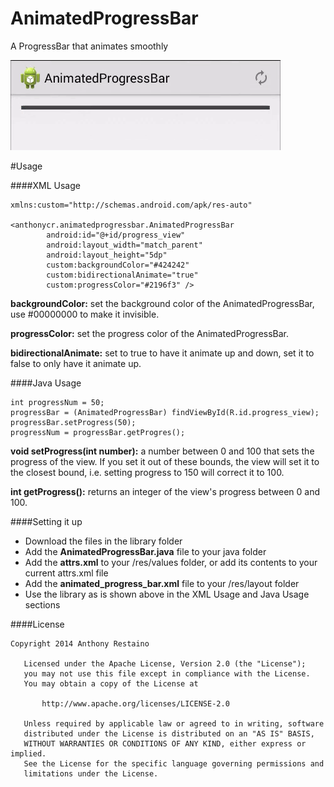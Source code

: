AnimatedProgressBar
===================
A ProgressBar that animates smoothly

![](animation.gif)

#Usage

####XML Usage
````
xmlns:custom="http://schemas.android.com/apk/res-auto"

<anthonycr.animatedprogressbar.AnimatedProgressBar
        android:id="@+id/progress_view"
        android:layout_width="match_parent"
        android:layout_height="5dp"
        custom:backgroundColor="#424242"
        custom:bidirectionalAnimate="true"
        custom:progressColor="#2196f3" />
````

**backgroundColor:** set the background color of the AnimatedProgressBar, use #00000000 to make it invisible.

**progressColor:** set the progress color of the AnimatedProgressBar.

**bidirectionalAnimate:** set to true to have it animate up and down, set it to false to only have it animate up.

####Java Usage
````
int progressNum = 50;
progressBar = (AnimatedProgressBar) findViewById(R.id.progress_view);
progressBar.setProgress(50);
progressNum = progressBar.getProgres();
````

**void setProgress(int number):** a number between 0 and 100 that sets the progress of the view. If you set it out of these bounds, the view will set it to the closest bound, i.e. setting progress to 150 will correct it to 100.

**int getProgress():** returns an integer of the view's progress between 0 and 100.

####Setting it up

* Download the files in the library folder
* Add the **AnimatedProgressBar.java** file to your java folder
* Add the **attrs.xml** to your /res/values folder, or add its contents to your current attrs.xml file
* Add the **animated_progress_bar.xml** file to your /res/layout folder
* Use the library as is shown above in the XML Usage and Java Usage sections

####License

````
Copyright 2014 Anthony Restaino

   Licensed under the Apache License, Version 2.0 (the "License");
   you may not use this file except in compliance with the License.
   You may obtain a copy of the License at

       http://www.apache.org/licenses/LICENSE-2.0

   Unless required by applicable law or agreed to in writing, software
   distributed under the License is distributed on an "AS IS" BASIS,
   WITHOUT WARRANTIES OR CONDITIONS OF ANY KIND, either express or implied.
   See the License for the specific language governing permissions and
   limitations under the License.
   ````

